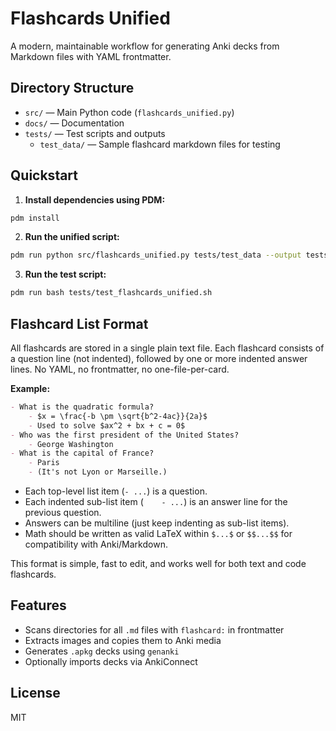 # Flashcards Unified

A modern, maintainable workflow for generating Anki decks from Markdown files with YAML frontmatter.

## Directory Structure

- `src/` — Main Python code (`flashcards_unified.py`)
- `docs/` — Documentation
- `tests/` — Test scripts and outputs
  - `test_data/` — Sample flashcard markdown files for testing

## Quickstart

1. **Install dependencies using PDM:**

```sh
pdm install
```

2. **Run the unified script:**

```sh
pdm run python src/flashcards_unified.py tests/test_data --output tests/output/test_deck.apkg --copy-images
```

3. **Run the test script:**

```sh
pdm run bash tests/test_flashcards_unified.sh
```


## Flashcard List Format

All flashcards are stored in a single plain text file. Each flashcard consists of a question line (not indented), followed by one or more indented answer lines. No YAML, no frontmatter, no one-file-per-card.



**Example:**

```markdown
- What is the quadratic formula?
    - $x = \frac{-b \pm \sqrt{b^2-4ac}}{2a}$
    - Used to solve $ax^2 + bx + c = 0$
- Who was the first president of the United States?
    - George Washington
- What is the capital of France?
    - Paris
    - (It's not Lyon or Marseille.)
```


- Each top-level list item (`- ...`) is a question.
- Each indented sub-list item (`    - ...`) is an answer line for the previous question.
- Answers can be multiline (just keep indenting as sub-list items).
- Math should be written as valid LaTeX within `$...$` or `$$...$$` for compatibility with Anki/Markdown.

This format is simple, fast to edit, and works well for both text and code flashcards.

## Features
- Scans directories for all `.md` files with `flashcard:` in frontmatter
- Extracts images and copies them to Anki media
- Generates `.apkg` decks using `genanki`
- Optionally imports decks via AnkiConnect

## License
MIT
